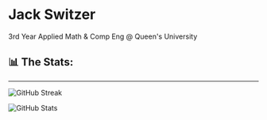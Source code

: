 # Jack Switzer

3rd Year Applied Math & Comp Eng @ Queen's University

## 📊 The Stats:
---
![GitHub Streak](https://github-readme-streak-stats.herokuapp.com/?user=JackSwitzer&theme=merko)

![GitHub Stats](https://github-readme-stats.vercel.app/api?username=JackSwitzer&count_private=true&show_icons=true&theme=merko)
